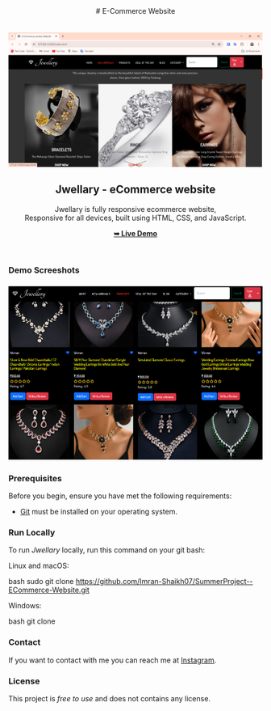 <div align="center">
# E-Commerce Website 
</div>
<br></br>
<div align="center">
  
  <img src="./Images/Demo-Page.png" />

  <h2 align="center">Jwellary - eCommerce website</h2>

  Jwellary is fully responsive ecommerce website, <br />Responsive for all devices, built using HTML, CSS, and JavaScript.

  <a href="https://imran-shaikh07.github.io/SummerProject--ECommerce-Website/"><strong>➥ Live Demo</strong></a>

</div>

<br />

### Demo Screeshots

### ![Jwellary Desktop Demo](./Images/p1.png   "Desktop Demo")

### Prerequisites

Before you begin, ensure you have met the following requirements:

* [Git](https://git-scm.com/downloads "Download Git") must be installed on your operating system.

### Run Locally

To run *Jwellary* locally, run this command on your git bash:

Linux and macOS:

bash
sudo git clone https://github.com/Imran-Shaikh07/SummerProject--ECommerce-Website.git


Windows:

bash
git clone 


### Contact

If you want to contact with me you can reach me at [Instagram](https://www.instagram.com/smarty_boy_imran/).

### License

This project is *free to use* and does not contains any license.
